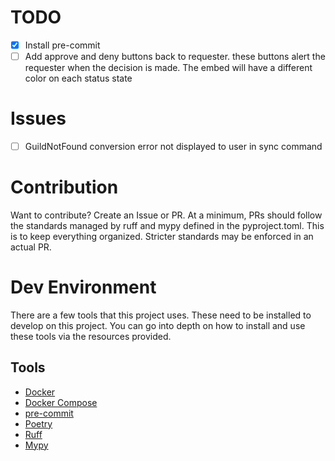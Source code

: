 
# TODO

- [X] Install pre-commit
- [ ] Add approve and deny buttons back to requester. these buttons alert the requester when the decision is made. The embed will have a different color on each status state

# Issues

- [ ] GuildNotFound conversion error not displayed to user in sync command

# Contribution

Want to contribute? Create an Issue or PR. At a minimum, PRs should follow the standards managed by ruff and mypy defined in the pyproject.toml. This is to keep everything organized. Stricter standards may be enforced in an actual PR.

# Dev Environment

There are a few tools that this project uses. These need to be installed to develop on this project. You can go into depth on how to install and use these tools via the resources provided.

## Tools
- [Docker](https://docs.docker.com/)
- [Docker Compose](https://docs.docker.com/compose/)
- [pre-commit](https://pre-commit.com/#usage)
- [Poetry](https://python-poetry.org/docs/)
- [Ruff](https://docs.astral.sh/ruff/)
- [Mypy](https://mypy.readthedocs.io/en/stable/)